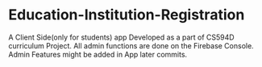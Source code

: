 # Education-Institution-Registration
A Client Side(only for students) app Developed as a part of CS594D curriculum Project. All admin functions are done on the Firebase Console. Admin Features might be added in App later commits.
